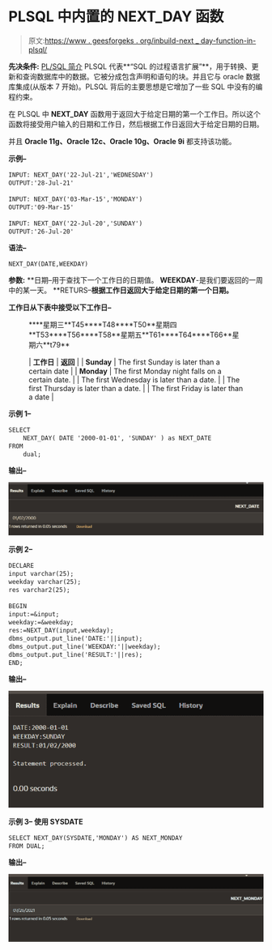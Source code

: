 # PLSQL 中内置的 NEXT_DAY 函数

> 原文:[https://www . geesforgeks . org/inbuild-next _ day-function-in-plsql/](https://www.geeksforgeeks.org/inbuilt-next_day-function-in-plsql/)

**先决条件:** [PL/SQL 简介](https://www.geeksforgeeks.org/plsql-introduction/)
PLSQL 代表**“SQL 的过程语言扩展”**，用于转换、更新和查询数据库中的数据。它被分成包含声明和语句的块。并且它与 oracle 数据库集成(从版本 7 开始)。PLSQL 背后的主要思想是它增加了一些 SQL 中没有的编程约束。

在 PLSQL 中 **NEXT_DAY** 函数用于返回大于给定日期的第一个工作日。所以这个函数将接受用户输入的日期和工作日，然后根据工作日返回大于给定日期的日期。

并且 **Oracle 11g、Oracle 12c、Oracle 10g、Oracle 9i** 都支持该功能。

**示例–**

```
INPUT: NEXT_DAY('22-Jul-21','WEDNESDAY')
OUTPUT:'28-Jul-21'

INPUT: NEXT_DAY('03-Mar-15','MONDAY')
OUTPUT:'09-Mar-15'

INPUT: NEXT_DAY('22-Jul-20','SUNDAY')
OUTPUT:'26-Jul-20'
```

**语法–**

```
NEXT_DAY(DATE,WEEKDAY)
```

**参数:**
**日期–用于查找下一个工作日的日期值。
**WEEKDAY**-是我们要返回的一周中的某一天。
**RETURS–**根据工作日返回大于给定日期的第一个日期。**

**工作日从下表中接受以下工作日–**

<figure class="table">****星期三**T45****T48****T50**星期四**T53****T56****T58**星期五**T61****T64****T66**星期六**t79**

| **工作日** | **返回** |
| **Sunday** | The first Sunday is later than a certain date |
| **Monday** | The first Monday night falls on a certain date. |
| The first Wednesday is later than a date. |
| The first Thursday is later than a date. |
| The first Friday is later than a date |

</figure>

****示例 1–****

```
SELECT 
    NEXT_DAY( DATE '2000-01-01', 'SUNDAY' ) as NEXT_DATE
FROM
    dual;
```

****输出–****

**![](img/f33148644832f38a6cfec5be4dc47f55.png)**

****示例 2–****

```
DECLARE
input varchar(25);
weekday varchar(25);
res varchar2(25);

BEGIN
input:=&input;
weekday:=&weekday;
res:=NEXT_DAY(input,weekday);
dbms_output.put_line('DATE:'||input);
dbms_output.put_line('WEEKDAY:'||weekday);
dbms_output.put_line('RESULT:'||res);
END;
```

****输出–****

**![](img/36ef0dedae1fa6aaefad5f3c0b7b40cc.png)**

****示例 3–**
使用 SYSDATE**

```
SELECT NEXT_DAY(SYSDATE,'MONDAY') AS NEXT_MONDAY
FROM DUAL;
```

****输出–****

**![](img/8da6f6cabb462398ee55210955b5ef31.png)**